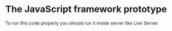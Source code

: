# The JavaScript framework prototype

To run this code properly you should run it inside server like Live Server.